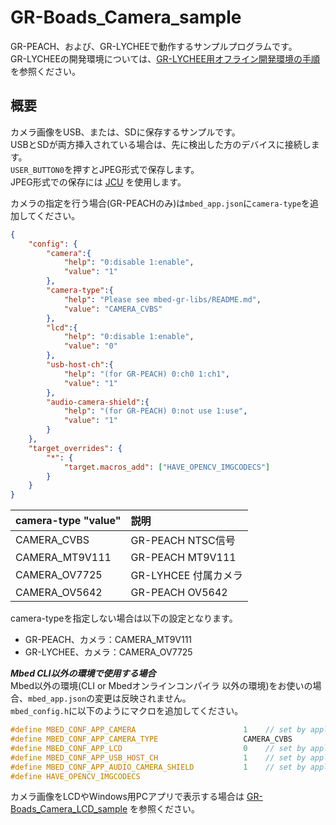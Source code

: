 # GR-Boads_Camera_sample
GR-PEACH、および、GR-LYCHEEで動作するサンプルプログラムです。  
GR-LYCHEEの開発環境については、[GR-LYCHEE用オフライン開発環境の手順](https://developer.mbed.org/users/dkato/notebook/offline-development-lychee-langja/)を参照ください。


## 概要
カメラ画像をUSB、または、SDに保存するサンプルです。  
USBとSDが両方挿入されている場合は、先に検出した方のデバイスに接続します。  
``USER_BUTTON0``を押すとJPEG形式で保存します。  
JPEG形式での保存には [JCU](https://developer.mbed.org/teams/Renesas/code/GraphicsFramework/) を使用します。  

カメラの指定を行う場合(GR-PEACHのみ)は``mbed_app.json``に``camera-type``を追加してください。
```json
{
    "config": {
        "camera":{
            "help": "0:disable 1:enable",
            "value": "1"
        },
        "camera-type":{
            "help": "Please see mbed-gr-libs/README.md",
            "value": "CAMERA_CVBS"
        },
        "lcd":{
            "help": "0:disable 1:enable",
            "value": "0"
        },
        "usb-host-ch":{
            "help": "(for GR-PEACH) 0:ch0 1:ch1",
            "value": "1"
        },
        "audio-camera-shield":{
            "help": "(for GR-PEACH) 0:not use 1:use",
            "value": "1"
        }
    },
    "target_overrides": {
        "*": {
            "target.macros_add": ["HAVE_OPENCV_IMGCODECS"]
        }
    }
}
```

| camera-type "value"     | 説明                               |
|:------------------------|:-----------------------------------|
| CAMERA_CVBS             | GR-PEACH NTSC信号                  |
| CAMERA_MT9V111          | GR-PEACH MT9V111                   |
| CAMERA_OV7725           | GR-LYHCEE 付属カメラ               |
| CAMERA_OV5642           | GR-PEACH OV5642                    |

camera-typeを指定しない場合は以下の設定となります。  
* GR-PEACH、カメラ：CAMERA_MT9V111  
* GR-LYCHEE、カメラ：CAMERA_OV7725  

***Mbed CLI以外の環境で使用する場合***  
Mbed以外の環境(CLI or Mbedオンラインコンパイラ 以外の環境)をお使いの場合、``mbed_app.json``の変更は反映されません。  
``mbed_config.h``に以下のようにマクロを追加してください。  
```cpp
#define MBED_CONF_APP_CAMERA                        1    // set by application
#define MBED_CONF_APP_CAMERA_TYPE                   CAMERA_CVBS             // set by application
#define MBED_CONF_APP_LCD                           0    // set by application
#define MBED_CONF_APP_USB_HOST_CH                   1    // set by application
#define MBED_CONF_APP_AUDIO_CAMERA_SHIELD           1    // set by application
#define HAVE_OPENCV_IMGCODECS
```

カメラ画像をLCDやWindows用PCアプリで表示する場合は [GR-Boads_Camera_LCD_sample](https://github.com/d-kato/GR-Boads_Camera_LCD_sample) を参照ください。  
